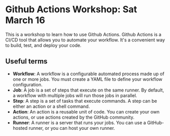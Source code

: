 # Github Actions Workshop: Sat March 16

This is a workshop to learn how to use Github Actions. Github Actions is a CI/CD tool that allows you to automate your workflow. It's a convenient way to build, test, and deploy your code.

## Useful terms

- **Workflow**: A workflow is a configurable automated process made up of one or more jobs. You must create a YAML file to define your workflow configuration.
- **Job**: A job is a set of steps that execute on the same runner. By default, a workflow with multiple jobs will run those jobs in parallel.
- **Step**: A step is a set of tasks that execute commands. A step can be either an action or a shell command.
- **Action**: An action is a reusable unit of code. You can create your own actions, or use actions created by the GitHub community.
- **Runner**: A runner is a server that runs your jobs. You can use a GitHub-hosted runner, or you can host your own runner.

